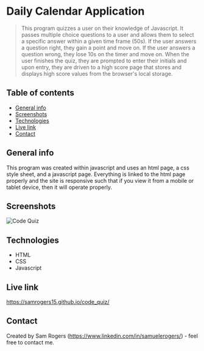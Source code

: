 # Daily Calendar Application
> This program quizzes a user on their knowledge of Javascript. It passes multiple choice questions to a user and allows them to select a specific answer within a given time frame (50s). If the user answers a question right, they gain a point and move on. If the user answers a question wrong, they lose 10s on the timer and move on. When the user finishes the quiz, they are prompted to enter their initials and upon entry, they are driven to a high score page that stores and displays high score values from the browser's local storage.
 
## Table of contents
* [General info](#general-info)
* [Screenshots](#screenshots)
* [Technologies](#technologies)
* [Live link](#live-link)
* [Contact](#contact)

## General info
This program was created within javascript and uses an html page, a css style sheet, and a javascript page. Everything is linked to the html page properly and the site is responsive such that if you view it from a mobile or tablet device, then it will operate properly.

## Screenshots
![Code Quiz](./assets/code_quiz_screenshot.png)

## Technologies
* HTML
* CSS
* Javascript

## Live link
https://samrogers15.github.io/code_quiz/

## Contact
Created by Sam Rogers (https://www.linkedin.com/in/samuelerogers/) - feel free to contact me.